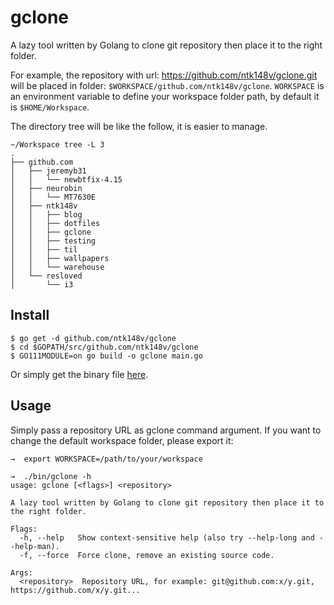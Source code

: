 # gclone

A lazy tool written by Golang to clone git repository then place it to the right folder.

For example, the repository with url: https://github.com/ntk148v/gclone.git will be placed in folder: `$WORKSPACE/github.com/ntk148v/gclone`. `WORKSPACE` is an environment variable to define your workspace folder path, by default it is `$HOME/Workspace`.

The directory tree will be like the follow, it is easier to manage.

```
~/Workspace tree -L 3
.
├── github.com
│   ├── jeremyb31
│   │   └── newbtfix-4.15
│   ├── neurobin
│   │   └── MT7630E
│   ├── ntk148v
│   │   ├── blog
│   │   ├── dotfiles
│   │   ├── gclone
│   │   ├── testing
│   │   ├── til
│   │   ├── wallpapers
│   │   └── warehouse
│   └── resloved
│       └── i3
```

## Install

```
$ go get -d github.com/ntk148v/gclone
$ cd $GOPATH/src/github.com/ntk148v/gclone
$ GO111MODULE=on go build -o gclone main.go
```

Or simply get the binary file [here](./bin).

## Usage

Simply pass a repository URL as gclone command argument. If you want to change the default workspace folder, please export it:

```
→  export WORKSPACE=/path/to/your/workspace
```

```
→  ./bin/gclone -h
usage: gclone [<flags>] <repository>

A lazy tool written by Golang to clone git repository then place it to the right folder.

Flags:
  -h, --help   Show context-sensitive help (also try --help-long and --help-man).
  -f, --force  Force clone, remove an existing source code.

Args:
  <repository>  Repository URL, for example: git@github.com:x/y.git, https://github.com/x/y.git...
```
